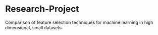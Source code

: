 # Research-Project
Comparison of feature selection techniques for machine learning in high dimensional, small datasets
